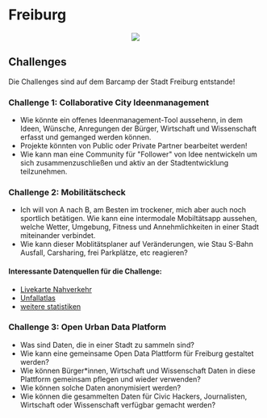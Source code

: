 # Freiburg

<center><img src="https://pbs.twimg.com/profile_images/953194126190800897/SEayPnVk_400x400.jpg" /> </center>

## Challenges
Die Challenges sind auf dem Barcamp der Stadt Freiburg entstande!

### Challenge 1: Collaborative City Ideenmanagement

* Wie könnte ein offenes Ideenmanagement-Tool aussehenn, in dem Ideen, Wünsche, Anregungen der Bürger, Wirtschaft und Wissenschaft erfasst und gemanged werden können. 
* Projekte könnten von Public oder Private Partner bearbeitet werden!
* Wie kann man eine Community für "Follower" von Idee nentwickeln  um sich zusammenzuschließen und aktiv an der Stadtentwicklung teilzunehmen.


### Challenge 2: Mobilitätscheck

* Ich will von A nach B, am Besten im trockener, mich aber auch noch sportlich betätigen. Wie kann eine intermodale Mobiltätsapp aussehen, welche Wetter, Umgebung, Fitness und Annehmlichkeiten in einer Stadt miteinander verbindet. 
* Wie kann dieser Moblitätsplaner auf Veränderungen, wie Stau S-Bahn Ausfall, Carsharing, frei Parkplätze,  etc reagieren?

#### Interessante Datenquellen für die Challenge:
* [Livekarte Nahverkehr](http://fahrinfo.vbb.de/bin/help.exe/dnL=vs_mobilitymap&tpl=fullmap&tabApp=show)
* [Unfallatlas](https://unfallatlas.statistikportal.de/)
* [weitere statistiken](https://www-genesis.destatis.de/genesis/online)


### Challenge 3: Open Urban Data Platform

* Was sind Daten, die in einer Stadt zu sammeln sind?
* Wie kann eine gemeinsame Open Data Plattform für Freiburg gestaltet werden?
* Wie können Bürger*innen, Wirtschaft und Wissenschaft Daten in diese Plattform gemeinsam pflegen und wieder verwenden?
* Wie können solche Daten anonymisiert werden?
* Wie können die gesammelten Daten für Civic Hackers, Journalisten, Wirtschaft oder Wissenschaft verfügbar gemacht werden?

 